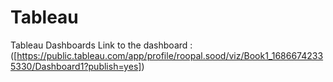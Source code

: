 # Tableau
Tableau Dashboards
Link to the dashboard : 
([https://public.tableau.com/app/profile/roopal.sood/viz/Book1_16866742335330/Dashboard1?publish=yes])
